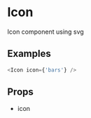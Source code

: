 # Icon

Icon component using svg

## Examples

```javascript
<Icon icon={'bars'} />
```

## Props

- icon
